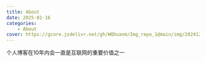 ```yaml
---
title: About
date: 2025-02-16
categories: 
    - About
cover: https://gcore.jsdelivr.net/gh/WQhuanm/Img_repo_1@main/img/202412222015910.png
---
```


个人博客在10年内会一直是互联网的重要价值之一